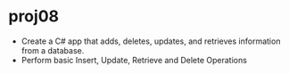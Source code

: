 # proj08
- Create a C# app that adds, deletes, updates, and retrieves information from a database.
- Perform basic Insert, Update, Retrieve and Delete Operations 
